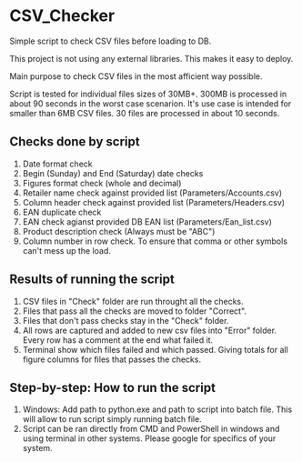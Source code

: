 # CSV_Checker
Simple script to check CSV files before loading to DB.

This project is not using any external libraries. This makes it easy to deploy.

Main purpose to check CSV files in the most afficient way possible.

Script is tested for individual files sizes of 30MB+. 300MB is processed in about 90 seconds in the worst case scenarion.
It's use case is intended for smaller than 6MB CSV files. 30 files are processed in about 10 seconds.

## Checks done by script

1. Date format check
2. Begin (Sunday) and End (Saturday) date checks
3. Figures format check (whole and decimal)
4. Retailer name check against provided list (Parameters/Accounts.csv)
5. Column header check against provided list (Parameters/Headers.csv)
6. EAN duplicate check
7. EAN check agianst provided DB EAN list (Parameters/Ean_list.csv)
8. Product description check (Always must be "ABC")
9. Column number in row check. To ensure that comma or other symbols can't mess up the load.

## Results of running the script

1. CSV files in "Check" folder are run throught all the checks.
2. Files that pass all the checks are moved to folder "Correct".
3. Files that don't pass checks stay in the "Check" folder.
4. All rows are captured and added to new csv files into "Error" folder. Every row has a comment at the end what failed it.
5. Terminal show which files failed and which passed. Giving totals for all figure columns for files that passes the checks.

## Step-by-step: How to run the script
1. Windows: Add path to python.exe and path to script into batch file. This will allow to run script simply running batch file.
2. Script can be ran directly from CMD and PowerShell in windows and using terminal in other systems. Please google for specifics of your system.
